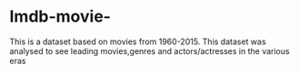 # Imdb-movie-
This is a dataset based on movies from 1960-2015. 
This dataset was analysed to see leading movies,genres and actors/actresses in the various eras
